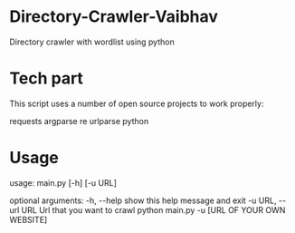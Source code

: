 # Directory-Crawler-Vaibhav

Directory crawler with wordlist using python

# Tech part

This script uses a number of open source projects to work properly:

requests
argparse
re
urlparse
python

# Usage

usage: main.py [-h] [-u URL]

optional arguments:
  -h, --help         show this help message and exit
  -u URL, --url URL  Url that you want to crawl
python main.py -u [URL OF YOUR OWN WEBSITE] 
